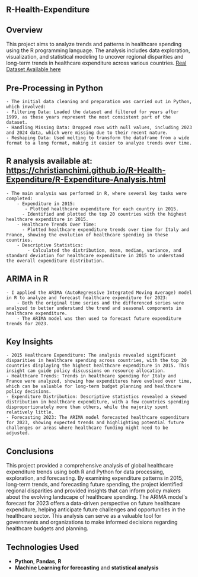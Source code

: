 ## **R-Health-Expenditure**
## **Overview**
This project aims to analyze trends and patterns in healthcare spending using the R programming language. The analysis includes data exploration, visualization, and statistical modeling to uncover regional disparities and long-term trends in healthcare expenditure across various countries.
[Real Dataset Available here]( https://data-explorer.oecd.org/vis?pg=0&fc=Topic&fs[0]=Topic%2C1%7CHealth%23HEA%23%7CHealth%20expenditure%20and%20financing%23HEA_EXP%23&bp=true&snb=5&df[ds]=dsDisseminateFinalDMZ&df[id]=DSD_SHA%40DF_SHA&df[ag]=OECD.ELS.HD&df[vs]=1.0&dq=.A.EXP_HEALTH.PT_B1GQ._T.._T.._T...&pd=2015%2C&to[TIME_PERIOD]=false&vw=tb)

## **Pre-Processing in Python**
    - The initial data cleaning and preparation was carried out in Python, which involved:
    - Filtering Data: Loaded the dataset and filtered for years after 1999, as these years represent the most consistent part of the dataset.
    - Handling Missing Data: Dropped rows with null values, including 2023 and 2024 data, which were missing due to their recent nature.
    - Reshaping Data: Used melting to transform the dataframe from a wide format to a long format, making it easier to analyze trends over time.

## **R analysis** available at:  https://christianchimi.github.io/R-Health-Expenditure/R-Expenditure-Analysis.html
    - The main analysis was performed in R, where several key tasks were completed:
        - Expenditure in 2015:
           - Plotted healthcare expenditure for each country in 2015.
          - Identified and plotted the top 20 countries with the highest healthcare expenditure in 2015.
        - Healthcare Trends Over Time:
          - Plotted healthcare expenditure trends over time for Italy and France, showing the evolution of healthcare spending in these countries.
        - Descriptive Statistics:
            - Calculated the distribution, mean, median, variance, and standard deviation for healthcare expenditure in 2015 to understand the overall expenditure distribution.

## **ARIMA in R**
    - I applied the ARIMA (AutoRegressive Integrated Moving Average) model in R to analyze and forecast healthcare expenditure for 2023:
        - Both the original time series and the differenced series were analyzed to better understand the trend and seasonal components in healthcare expenditure.
        - The ARIMA model was then used to forecast future expenditure trends for 2023.

## **Key Insights**
    - 2015 Healthcare Expenditure: The analysis revealed significant disparities in healthcare spending across countries, with the top 20 countries displaying the highest healthcare expenditure in 2015. This insight can guide policy discussions on resource allocation.
    - Healthcare Trends: Trends in healthcare spending for Italy and France were analyzed, showing how expenditures have evolved over time, which can be valuable for long-term budget planning and healthcare policy decisions.
    - Expenditure Distribution: Descriptive statistics revealed a skewed distribution in healthcare expenditure, with a few countries spending disproportionately more than others, while the majority spent relatively little.
    - Forecasting 2023: The ARIMA model forecasted healthcare expenditure for 2023, showing expected trends and highlighting potential future challenges or areas where healthcare funding might need to be adjusted.

## **Conclusions**
This project provided a comprehensive analysis of global healthcare expenditure trends using both R and Python for data processing, exploration, and forecasting. By examining expenditure patterns in 2015, long-term trends, and forecasting future spending, the project identified regional disparities and provided insights that can inform policy makers about the evolving landscape of healthcare spending. The ARIMA model's forecast for 2023 offers a data-driven perspective on future healthcare expenditure, helping anticipate future challenges and opportunities in the healthcare sector. This analysis can serve as a valuable tool for governments and organizations to make informed decisions regarding healthcare budgets and planning.

## **Technologies Used**
- **Python**, **Pandas**, **R**
- **Machine Learning for forecasting** and **statistical analysis**
